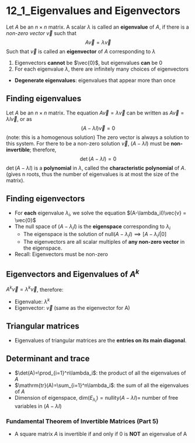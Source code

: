 # 12_1_Eigenvalues and Eigenvectors

Let $A$ be an $n \times n$ matrix. A scalar $\lambda$ is called an **eigenvalue** of $A$, if there is a *non-zero vector* $\vec{v}$ such that
$$
A\vec{v} = \lambda \vec{v}
$$
Such that $\vec{v}$ is called an **eigenvector** of $A$ corresponding to $\lambda$

1. Eigenvectors **cannot** be $\vec{0}$, but eigenvalues **can** be $0$
2. For each eigenvalue $\lambda$, there are infinitely many choices of eigenvectors

- **Degenerate eigenvalues**: eigenvalues that appear more than once

## Finding eigenvalues

Let $A$ be an $n\times n$ matrix. The equation $A\vec{v}=\lambda\vec{v}$ can be written
as $A\vec{v}=\lambda I\vec{v}$, or as
$$(A-\lambda I)\vec{v}=0$$
(note: this is a homogenous solution)
The zero vector is always a solution to this system. For there to be a non-zero solution $\vec{v}$, $(A−λI)$ must be **non-invertible**; therefore,
$$\det(A-\lambda I)=0$$
$\det(A−λI)$ is a **polynomial** in $λ$, called the **characteristic polynomial** of $A$. (gives n roots, thus the number of eigenvalues is at most the size of the matrix).

## Finding eigenvectors

- For **each** eigenvalue $\lambda_i$, we solve the equation $(A-\lambda_iI)\vec{v} = \vec{0}$
- The null space of $(A-\lambda_iI)$ is the **eigenspace** corresponding to $\lambda_i$
    - The eigenspace is the solution of $\mathrm{null}(A-\lambda_iI)\implies[A-\lambda_iI|0]$
    - The eigenvectors are all scalar multiples of **any non-zero vector** in the eigenspace.
- Recall: Eigenvectors must be non-zero

## Eigenvectors and Eigenvalues of $A^k$

$A^k\vec{v}=\lambda^k\vec{v}$, therefore:

- Eigenvalue: $\lambda^k$
- Eigenvector: $\vec{v}$ (same as the eigenvector for A)

## Triangular matrices

- Eigenvalues of triangular matrices are the **entries on its main diagonal**.

## Determinant and trace

- $\det(A)=\prod_{i=1}^n\lambda_i$: the product of all the eigenvalues of $A$
- $\mathrm{tr}(A)=\sum_{i=1}^n\lambda_i$: the sum of all the eigenvalues of $A$
- Dimension of eigenspace, $\mathrm{dim}(E_{\lambda_i})=\mathrm{nullity}(A-\lambda I)=$ number of free variables in $(A-\lambda I)$

### Fundamental Theorem of Invertible Matrices (Part 5)

- A square matrix $A$ is invertible if and only if $0$ is **NOT** an eigenvalue of A

